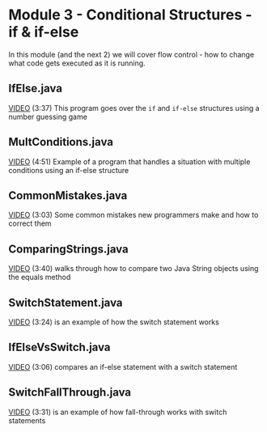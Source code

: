 # Module 3 - Conditional Structures - if & if-else

In this module (and the next 2) we will cover flow control - how to change what code gets executed as it is running.


## IfElse.java

[VIDEO](https://youtu.be/qk61_rqeJjE) (3:37) This program goes over the `if` and `if-else` structures using a number guessing game

## MultConditions.java

[VIDEO](https://youtu.be/BNb5rdziJIc) (4:51) Example of a program that handles a situation with multiple conditions using an if-else structure

## CommonMistakes.java

[VIDEO](https://youtu.be/WJvjX3H_4gI) (3:03) Some common mistakes new programmers make and how to correct them

## ComparingStrings.java

[VIDEO](https://youtu.be/5d4bEaHmEII) (3:40) walks through how to compare two Java String objects using the equals method

## SwitchStatement.java

[VIDEO](https://youtu.be/87L6xKcS21w) (3:24) is an example of how the switch statement works

## IfElseVsSwitch.java

[VIDEO](https://youtu.be/_2puxOw8TLM) (3:06) compares an if-else statement with a switch statement

## SwitchFallThrough.java

[VIDEO](https://youtu.be/T18hcJbCYp4) (3:31) is an example of how fall-through works with switch statements
